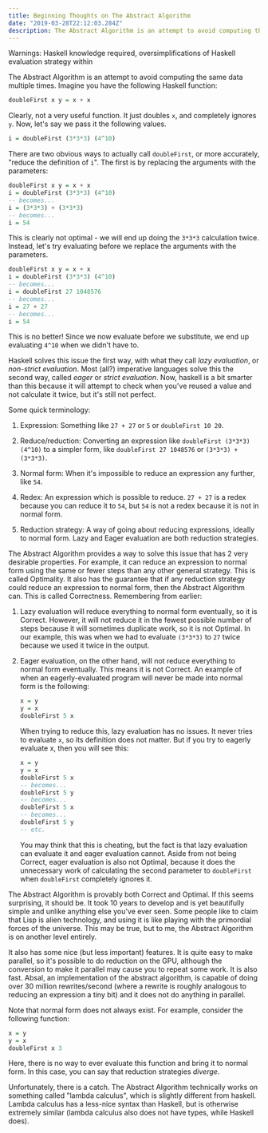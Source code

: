```yaml
---
title: Beginning Thoughts on The Abstract Algorithm
date: "2019-03-28T22:12:03.284Z"
description: The Abstract Algorithm is an attempt to avoid computing the same data multiple times.
---
```


Warnings: Haskell knowledge required, oversimplifications of Haskell evaluation strategy within 

The Abstract Algorithm is an attempt to avoid computing the same data multiple times. Imagine you have the following Haskell function:

```haskell
doubleFirst x y = x + x 
``` 

Clearly, not a very useful function. It just doubles `x`, and completely ignores `y`. Now, let's say we pass it the following values.

```haskell 
i = doubleFirst (3*3*3) (4^10)
```

There are two obvious ways to actually call `doubleFirst`, or more accurately, "reduce the definition of `i`". The first is by replacing the arguments with the parameters:

```haskell 
doubleFirst x y = x + x 
i = doubleFirst (3*3*3) (4^10)
-- becomes...
i = (3*3*3) + (3*3*3)
-- becomes...
i = 54
```

This is clearly not optimal - we will end up doing the `3*3*3` calculation twice. Instead, let's try evaluating before we replace the arguments with the parameters.

```haskell 
doubleFirst x y = x + x 
i = doubleFirst (3*3*3) (4^10)
-- becomes...
i = doubleFirst 27 1048576
-- becomes...
i = 27 + 27
-- becomes...
i = 54
```

This is no better! Since we now evaluate before we substitute, we end up evaluating `4^10` when we didn't have to. 

Haskell solves this issue the first way, with what they call *lazy evaluation*, or *non-strict evaluation*. Most (all?) imperative languages solve this the second way, called *eager* or *strict evaluation*. Now, haskell is a bit smarter than this because it will attempt to check when you've reused a value and not calculate it twice, but it's still not perfect.

Some quick terminology:

1) Expression: Something like `27 + 27` or `5` or `doubleFirst 10 20`.

2) Reduce/reduction: Converting an expression like `doubleFirst (3*3*3) (4^10)` to a simpler form, like `doubleFirst 27 1048576` or `(3*3*3) + (3*3*3)`.

3) Normal form: When it's impossible to reduce an expression any further, like `54`.

4) Redex: An expression which is possible to reduce. `27 + 27` is a redex because you can reduce it to `54`, but `54` is not a redex because it is not in normal form.

5) Reduction strategy: A way of going about reducing expressions, ideally to normal form. Lazy and Eager evaluation are both reduction strategies. 

The Abstract Algorithm provides a way to solve this issue that has 2 very desirable properties. For example, it can reduce an expression to normal form using the same or fewer steps than any other general strategy. This is called Optimality. It also has the guarantee that if any reduction strategy could reduce an expression to normal form, then the Abstract Algorithm can. This is called Correctness. Remembering from earlier:

1) Lazy evaluation will reduce everything to normal form eventually, so it is Correct. However, it will not reduce it in the fewest possible number of steps because it will sometimes duplicate work, so it is not Optimal. In our example, this was when we had to evaluate `(3*3*3)` to `27` twice because we used it twice in the output.

2) Eager evaluation, on the other hand, will not reduce everything to normal form eventually. This means it is not Correct. An example of when an eagerly-evaluated program will never be made into normal form is the following:

    ```haskell
    x = y 
    y = x
    doubleFirst 5 x
    ```

    When trying to reduce this, lazy evaluation has no issues. It never tries to evaluate `x`, so its definition does not matter. But if you try to eagerly evaluate x, then you will see this:

    ```haskell
    x = y 
    y = x
    doubleFirst 5 x
    -- becomes...
    doubleFirst 5 y
    -- becomes...
    doubleFirst 5 x
    -- becomes...
    doubleFirst 5 y
    -- etc.
    ```

    You may think that this is cheating, but the fact is that lazy evaluation can evaluate it and eager evaluation cannot. Aside from not being Correct, eager evaluation is also not Optimal, because it does the unnecessary work of calculating the second parameter to `doubleFirst` when `doubleFirst` completely ignores it. 

The Abstract Algorithm is provably both Correct and Optimal. If this seems surprising, it should be. It took 10 years to develop and is yet beautifully simple and unlike anything else you've ever seen. Some people like to claim that Lisp is alien technology, and using it is like playing with the primordial forces of the universe. This may be true, but to me, the Abstract Algorithm is on another level entirely. 

It also has some nice (but less important) features. It is quite easy to make parallel, so it's possible to do reduction on the GPU, although the conversion to make it parallel may cause you to repeat some work. It is also fast. Absal, an implementation of the abstract algorithm, is capable of doing over 30 million rewrites/second (where a rewrite is roughly analogous to reducing an expression a tiny bit) and it does not do anything in parallel.

Note that normal form does not always exist. For example, consider the following function:

```haskell
x = y 
y = x
doubleFirst x 3 
``` 

Here, there is no way to ever evaluate this function and bring it to normal form. In this case, you can say that reduction strategies *diverge*. 

Unfortunately, there is a catch. The Abstract Algorithm technically works on something called "lambda calculus", which is slightly different from haskell. Lambda calculus has a less-nice syntax than Haskell, but is otherwise extremely similar (lambda calculus also does not have types, while Haskell does).

